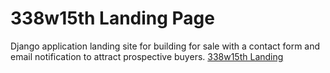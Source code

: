 # 338w15th Landing Page

Django application landing site for building for sale with a contact form and email notification to attract prospective buyers. 
[338w15th Landing](http://338w15th.carlosgonzalez.pro/)

